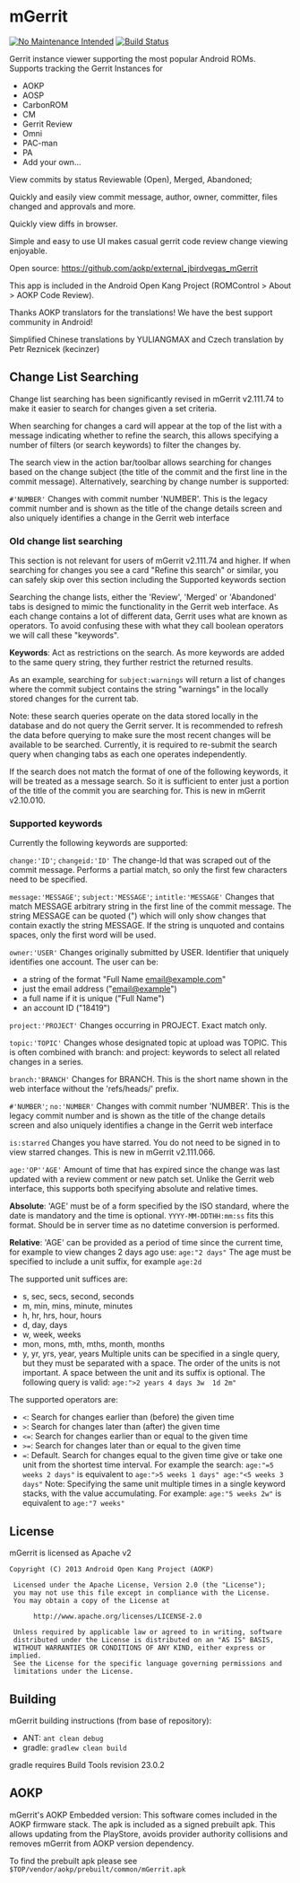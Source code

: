 mGerrit
=======

[![No Maintenance Intended](http://unmaintained.tech/badge.svg)](http://unmaintained.tech/)
[![Build Status](https://api.travis-ci.org/JBirdVegas/external_jbirdvegas_mGerrit.png?branch=master)](https://api.travis-ci.org/JBirdVegas/external_jbirdvegas_mGerrit)

Gerrit instance viewer supporting the most popular Android ROMs. Supports tracking the Gerrit Instances for
-   AOKP
-   AOSP
-   CarbonROM
-   CM
-   Gerrit Review
-   Omni
-   PAC-man
-   PA
-   Add your own...

View commits by status Reviewable (Open), Merged, Abandoned;

Quickly and easily view commit message, author, owner, committer, files changed and approvals and more. 

Quickly view diffs in browser.

Simple and easy to use UI makes casual gerrit code review change viewing enjoyable.

Open source: <https://github.com/aokp/external_jbirdvegas_mGerrit>

This app is included in the Android Open Kang Project (ROMControl > About > AOKP Code Review).

Thanks AOKP translators for the translations! We have the best support community in Android!

Simplified Chinese translations by YULIANGMAX and Czech translation by Petr Reznicek (kecinzer)


## Change List Searching
Change list searching has been significantly revised in mGerrit v2.111.74 to make it easier to search for changes given a set
criteria.

When searching for changes a card will appear at the top of the list with a message indicating whether to refine the search,
 this allows specifying a number of filters (or search keywords) to filter the changes by.

The search view in the action bar/toolbar allows searching for changes based on the change subject (the title of the commit and the first line in the commit message).
 Alternatively, searching by change number is supported:

`#'NUMBER'`
Changes with commit number 'NUMBER'. This is the legacy commit number and is shown as the title of the change details screen and also uniquely identifies a change in the Gerrit web interface

### Old change list searching

This section is not relevant for users of mGerrit v2.111.74 and higher. If when searching for changes you see a card "Refine this search" or similar, you can safely skip over this section
 including the Supported keywords section

Searching the change lists, either the 'Review', 'Merged' or 'Abandoned' tabs is designed to mimic the functionality in the Gerrit
 web interface. As each change contains a lot of different data, Gerrit uses what are known as operators. To avoid confusing these
 with what they call boolean operators we will call these "keywords".

**Keywords**: Act as restrictions on the search. As more keywords are added to the same query string, they further restrict the returned
 results.

As an example, searching for `subject:warnings` will return a list of changes where the commit subject contains the string "warnings"
 in the locally stored changes for the current tab.

Note: these search queries operate on the data stored locally in the database and do not query the Gerrit server. It is recommended
 to refresh the data before querying to make sure the most recent changes will be available to be searched.
Currently, it is required to re-submit the search query when changing tabs as each one operates independently.

If the search does not match the format of one of the following keywords, it will be treated as a message search. So it is sufficient to
 enter just a portion of the title of the commit you are searching for. This is new in mGerrit v2.10.010.

### Supported keywords
Currently the following keywords are supported:

`change:'ID'`; `changeid:'ID'`
The change-Id that was scraped out of the commit message. Performs a partial match, so only the first few characters need to be specified.

`message:'MESSAGE'`; `subject:'MESSAGE'`; `intitle:'MESSAGE'`
Changes that match MESSAGE arbitrary string in the first line of the commit message. The string MESSAGE can be quoted (") which will
 only show changes that contain exactly the string MESSAGE. If the string is unquoted and contains spaces, only the first word will
 be used.

`owner:'USER'`
Changes originally submitted by USER. Identifier that uniquely identifies one account. The user can be:
- a string of the format "Full Name <email@example.com>"
- just the email address ("<email@example>")
- a full name if it is unique ("Full Name")
- an account ID ("18419")

`project:'PROJECT'`
Changes occurring in PROJECT. Exact match only.

`topic:'TOPIC'`
Changes whose designated topic at upload was TOPIC. This is often combined with branch: and project: keywords to select all related changes in a series.

`branch:'BRANCH'`
Changes for BRANCH. This is the short name shown in the web interface without the 'refs/heads/' prefix.

`#'NUMBER'`; `no:'NUMBER'`
Changes with commit number 'NUMBER'. This is the legacy commit number and is shown as the title of the change details screen and also uniquely identifies a change in the Gerrit web interface

`is:starred`
Changes you have starred. You do not need to be signed in to view starred changes. This is new in mGerrit v2.111.066.

`age:'OP''AGE'`
    Amount of time that has expired since the change was last updated with a review comment or new patch set. Unlike the Gerrit web interface, this supports both specifying absolute and relative times.

**Absolute**:
 'AGE' must be of a form specified by the ISO standard, where the date is mandatory and the time is optional. `YYYY-MM-DDTHH:mm:ss` fits this format. Should be in server time as no datetime conversion is performed.

**Relative**:
'AGE' can be provided as a period of time since the current time, for example to view changes 2 days ago use: `age:"2 days"`
The age must be specified to include a unit suffix, for example `age:2d`

The supported unit suffices are:
- s, sec, secs, second, seconds
- m, min, mins, minute, minutes
- h, hr, hrs, hour, hours
- d, day, days
- w, week, weeks
- mon, mons, mth, mths, month, months
- y, yr, yrs, year, years
Multiple units can be specified in a single query, but they must be separated with a space. The order of the units is not important. A space between the unit and its suffix is optional.
The following query is valid:
    `age:">2 years 4 days 3w  1d 2m"`

The supported operators are:
- `<`: Search for changes earlier than (before) the given time
- `>`: Search for changes later than (after) the given time
- `<=`: Search for changes earlier than or equal to the given time
- `>=`: Search for changes later than or equal to the given time
- `=`: Default. Search for changes equal to the given time give or take one unit from the shortest time interval. For example the search:
	`age:"=5 weeks 2 days"`	is equivalent to `age:">5 weeks 1 days" age:"<5 weeks 3 days"`
Note: Specifying the same unit multiple times in a single keyword stacks, with the value accumulating. For example:
`age:"5 weeks 2w"`	is equivalent to `age:"7 weeks"`


License
-------
mGerrit is licensed as Apache v2
```
Copyright (C) 2013 Android Open Kang Project (AOKP)

 Licensed under the Apache License, Version 2.0 (the "License");
 you may not use this file except in compliance with the License.
 You may obtain a copy of the License at

      http://www.apache.org/licenses/LICENSE-2.0

 Unless required by applicable law or agreed to in writing, software
 distributed under the License is distributed on an "AS IS" BASIS,
 WITHOUT WARRANTIES OR CONDITIONS OF ANY KIND, either express or implied.
 See the License for the specific language governing permissions and
 limitations under the License.
```


Building
--------
mGerrit building instructions (from base of repository):
- ANT: `ant clean debug`
- gradle: `gradlew clean build`
 
gradle requires Build Tools revision 23.0.2


AOKP
----
mGerrit's AOKP Embedded version:
This software comes included in the AOKP firmware stack. The apk is included
as a signed prebuilt apk.  This allows updating from the PlayStore, avoids
provider authority collisions and removes mGerrit from AOKP version dependency.

To find the prebuilt apk please see `$TOP/vendor/aokp/prebuilt/common/mGerrit.apk`
